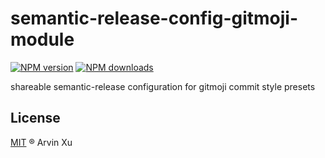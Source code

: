 # semantic-release-config-gitmoji-module

[![NPM version][version-image]][version-url] [![NPM downloads][download-image]][download-url]

shareable semantic-release configuration for gitmoji commit style presets

## License

[MIT](../../LICENSE) ® Arvin Xu

<!-- npm url -->

[version-image]: http://img.shields.io/npm/v/semantic-release-config-gitmoji-module-github.svg?color=deepgreen&label=latest
[version-url]: http://npmjs.org/package/semantic-release-config-gitmoji-module-github
[download-image]: https://img.shields.io/npm/dm/semantic-release-config-gitmoji-module-github.svg
[download-url]: https://npmjs.org/package/semantic-release-config-gitmoji-module-github
